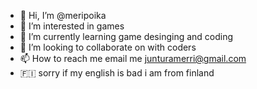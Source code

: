 - 👋 Hi, I’m @meripoika
- 👀 I’m interested in games
- 🌱 I’m currently learning game desinging and coding
- 💞️ I’m looking to collaborate on with coders
- 📫 How to reach me email me junturamerri@gmail.com
- &#x1f1eb;&#x1f1ee; sorry if my english is bad i am from finland

<!---
meripoika/meripoika is a ✨ special ✨ repository because its `README.md` (this file) appears on your GitHub profile.
You can click the Preview link to take a look at your changes.
--->

